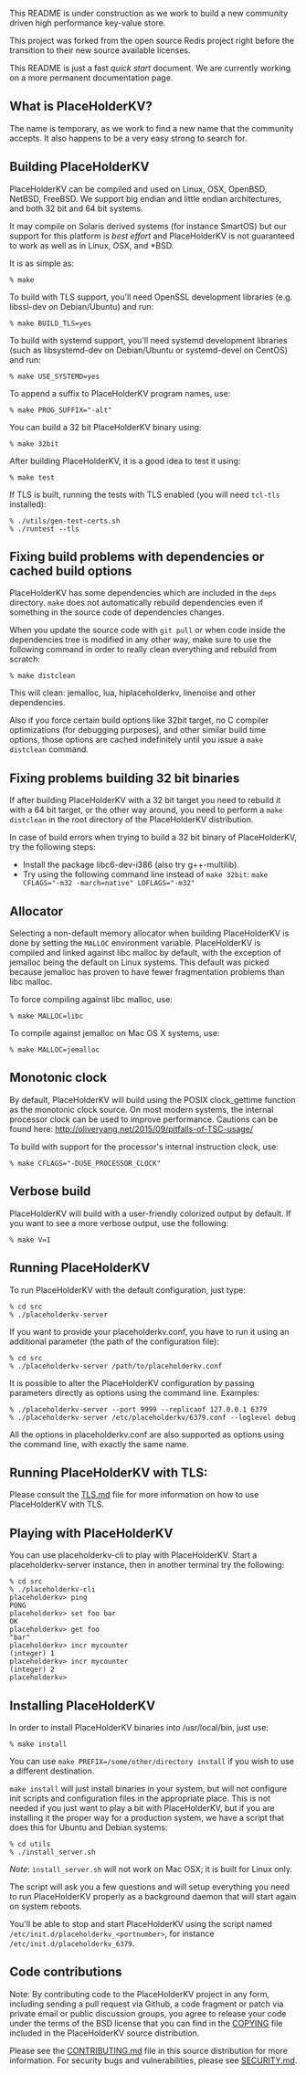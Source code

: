 This README is under construction as we work to build a new community driven high performance key-value store.

This project was forked from the open source Redis project right before the transition to their new source available licenses.

This README is just a fast *quick start* document. We are currently working on a more permanent documentation page.

What is PlaceHolderKV?
--------------
The name is temporary, as we work to find a new name that the community accepts. It also happens to be a very easy strong to search for. 

Building PlaceHolderKV
--------------

PlaceHolderKV can be compiled and used on Linux, OSX, OpenBSD, NetBSD, FreeBSD.
We support big endian and little endian architectures, and both 32 bit
and 64 bit systems.

It may compile on Solaris derived systems (for instance SmartOS) but our
support for this platform is *best effort* and PlaceHolderKV is not guaranteed to
work as well as in Linux, OSX, and \*BSD.

It is as simple as:

    % make

To build with TLS support, you'll need OpenSSL development libraries (e.g.
libssl-dev on Debian/Ubuntu) and run:

    % make BUILD_TLS=yes

To build with systemd support, you'll need systemd development libraries (such 
as libsystemd-dev on Debian/Ubuntu or systemd-devel on CentOS) and run:

    % make USE_SYSTEMD=yes

To append a suffix to PlaceHolderKV program names, use:

    % make PROG_SUFFIX="-alt"

You can build a 32 bit PlaceHolderKV binary using:

    % make 32bit

After building PlaceHolderKV, it is a good idea to test it using:

    % make test

If TLS is built, running the tests with TLS enabled (you will need `tcl-tls`
installed):

    % ./utils/gen-test-certs.sh
    % ./runtest --tls


Fixing build problems with dependencies or cached build options
---------

PlaceHolderKV has some dependencies which are included in the `deps` directory.
`make` does not automatically rebuild dependencies even if something in
the source code of dependencies changes.

When you update the source code with `git pull` or when code inside the
dependencies tree is modified in any other way, make sure to use the following
command in order to really clean everything and rebuild from scratch:

    % make distclean

This will clean: jemalloc, lua, hiplaceholderkv, linenoise and other dependencies.

Also if you force certain build options like 32bit target, no C compiler
optimizations (for debugging purposes), and other similar build time options,
those options are cached indefinitely until you issue a `make distclean`
command.

Fixing problems building 32 bit binaries
---------

If after building PlaceHolderKV with a 32 bit target you need to rebuild it
with a 64 bit target, or the other way around, you need to perform a
`make distclean` in the root directory of the PlaceHolderKV distribution.

In case of build errors when trying to build a 32 bit binary of PlaceHolderKV, try
the following steps:

* Install the package libc6-dev-i386 (also try g++-multilib).
* Try using the following command line instead of `make 32bit`:
  `make CFLAGS="-m32 -march=native" LDFLAGS="-m32"`

Allocator
---------

Selecting a non-default memory allocator when building PlaceHolderKV is done by setting
the `MALLOC` environment variable. PlaceHolderKV is compiled and linked against libc
malloc by default, with the exception of jemalloc being the default on Linux
systems. This default was picked because jemalloc has proven to have fewer
fragmentation problems than libc malloc.

To force compiling against libc malloc, use:

    % make MALLOC=libc

To compile against jemalloc on Mac OS X systems, use:

    % make MALLOC=jemalloc

Monotonic clock
---------------

By default, PlaceHolderKV will build using the POSIX clock_gettime function as the
monotonic clock source.  On most modern systems, the internal processor clock
can be used to improve performance.  Cautions can be found here: 
    http://oliveryang.net/2015/09/pitfalls-of-TSC-usage/

To build with support for the processor's internal instruction clock, use:

    % make CFLAGS="-DUSE_PROCESSOR_CLOCK"

Verbose build
-------------

PlaceHolderKV will build with a user-friendly colorized output by default.
If you want to see a more verbose output, use the following:

    % make V=1

Running PlaceHolderKV
-------------

To run PlaceHolderKV with the default configuration, just type:

    % cd src
    % ./placeholderkv-server

If you want to provide your placeholderkv.conf, you have to run it using an additional
parameter (the path of the configuration file):

    % cd src
    % ./placeholderkv-server /path/to/placeholderkv.conf

It is possible to alter the PlaceHolderKV configuration by passing parameters directly
as options using the command line. Examples:

    % ./placeholderkv-server --port 9999 --replicaof 127.0.0.1 6379
    % ./placeholderkv-server /etc/placeholderkv/6379.conf --loglevel debug

All the options in placeholderkv.conf are also supported as options using the command
line, with exactly the same name.

Running PlaceHolderKV with TLS:
------------------

Please consult the [TLS.md](TLS.md) file for more information on
how to use PlaceHolderKV with TLS.

Playing with PlaceHolderKV
------------------

You can use placeholderkv-cli to play with PlaceHolderKV. Start a placeholderkv-server instance,
then in another terminal try the following:

    % cd src
    % ./placeholderkv-cli
    placeholderkv> ping
    PONG
    placeholderkv> set foo bar
    OK
    placeholderkv> get foo
    "bar"
    placeholderkv> incr mycounter
    (integer) 1
    placeholderkv> incr mycounter
    (integer) 2
    placeholderkv>

Installing PlaceHolderKV
-----------------

In order to install PlaceHolderKV binaries into /usr/local/bin, just use:

    % make install

You can use `make PREFIX=/some/other/directory install` if you wish to use a
different destination.

`make install` will just install binaries in your system, but will not configure
init scripts and configuration files in the appropriate place. This is not
needed if you just want to play a bit with PlaceHolderKV, but if you are installing
it the proper way for a production system, we have a script that does this
for Ubuntu and Debian systems:

    % cd utils
    % ./install_server.sh

_Note_: `install_server.sh` will not work on Mac OSX; it is built for Linux only.

The script will ask you a few questions and will setup everything you need
to run PlaceHolderKV properly as a background daemon that will start again on
system reboots.

You'll be able to stop and start PlaceHolderKV using the script named
`/etc/init.d/placeholderkv_<portnumber>`, for instance `/etc/init.d/placeholderkv_6379`.

Code contributions
-----------------

Note: By contributing code to the PlaceHolderKV project in any form, including sending
a pull request via Github, a code fragment or patch via private email or
public discussion groups, you agree to release your code under the terms
of the BSD license that you can find in the [COPYING][1] file included in the PlaceHolderKV
source distribution.

Please see the [CONTRIBUTING.md][2] file in this source distribution for more
information. For security bugs and vulnerabilities, please see [SECURITY.md][3].

[1]: https://github.com/madolson/placeholderkv/blob/unstable/COPYING
[2]: https://github.com/madolson/placeholderkv/blob/unstable/CONTRIBUTING.md
[3]: https://github.com/madolson/placeholderkv/blob/unstable/SECURITY.md
